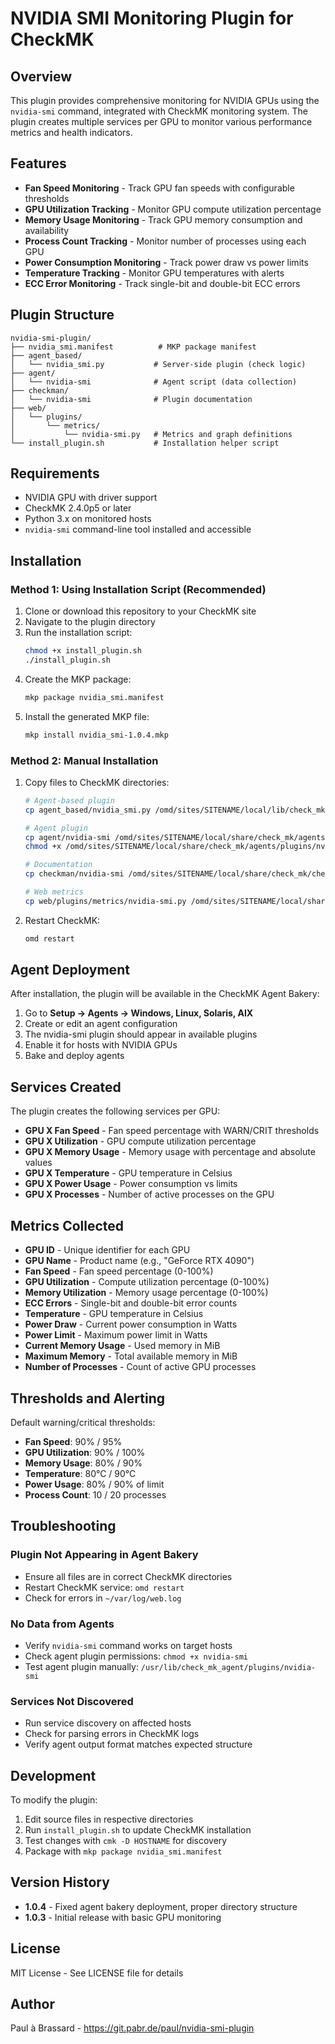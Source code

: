 # NVIDIA SMI Monitoring Plugin for CheckMK

## Overview

This plugin provides comprehensive monitoring for NVIDIA GPUs using the `nvidia-smi` command, integrated with CheckMK monitoring system. The plugin creates multiple services per GPU to monitor various performance metrics and health indicators.

## Features

- **Fan Speed Monitoring** - Track GPU fan speeds with configurable thresholds
- **GPU Utilization Tracking** - Monitor GPU compute utilization percentage
- **Memory Usage Monitoring** - Track GPU memory consumption and availability
- **Process Count Tracking** - Monitor number of processes using each GPU
- **Power Consumption Monitoring** - Track power draw vs power limits
- **Temperature Tracking** - Monitor GPU temperatures with alerts
- **ECC Error Monitoring** - Track single-bit and double-bit ECC errors

## Plugin Structure

```
nvidia-smi-plugin/
├── nvidia_smi.manifest          # MKP package manifest
├── agent_based/
│   └── nvidia_smi.py           # Server-side plugin (check logic)
├── agent/
│   └── nvidia-smi              # Agent script (data collection)
├── checkman/
│   └── nvidia-smi              # Plugin documentation
├── web/
│   └── plugins/
│       └── metrics/
│           └── nvidia-smi.py   # Metrics and graph definitions
└── install_plugin.sh           # Installation helper script
```

## Requirements

- NVIDIA GPU with driver support
- CheckMK 2.4.0p5 or later
- Python 3.x on monitored hosts
- `nvidia-smi` command-line tool installed and accessible

## Installation

### Method 1: Using Installation Script (Recommended)

1. Clone or download this repository to your CheckMK site
2. Navigate to the plugin directory
3. Run the installation script:
   ```bash
   chmod +x install_plugin.sh
   ./install_plugin.sh
   ```
4. Create the MKP package:
   ```bash
   mkp package nvidia_smi.manifest
   ```
5. Install the generated MKP file:
   ```bash
   mkp install nvidia_smi-1.0.4.mkp
   ```

### Method 2: Manual Installation

1. Copy files to CheckMK directories:

   ```bash
   # Agent-based plugin
   cp agent_based/nvidia_smi.py /omd/sites/SITENAME/local/lib/check_mk/base/plugins/agent_based/

   # Agent plugin
   cp agent/nvidia-smi /omd/sites/SITENAME/local/share/check_mk/agents/plugins/
   chmod +x /omd/sites/SITENAME/local/share/check_mk/agents/plugins/nvidia-smi

   # Documentation
   cp checkman/nvidia-smi /omd/sites/SITENAME/local/share/check_mk/checkman/

   # Web metrics
   cp web/plugins/metrics/nvidia-smi.py /omd/sites/SITENAME/local/share/check_mk/web/plugins/metrics/
   ```

2. Restart CheckMK:
   ```bash
   omd restart
   ```

## Agent Deployment

After installation, the plugin will be available in the CheckMK Agent Bakery:

1. Go to **Setup → Agents → Windows, Linux, Solaris, AIX**
2. Create or edit an agent configuration
3. The nvidia-smi plugin should appear in available plugins
4. Enable it for hosts with NVIDIA GPUs
5. Bake and deploy agents

## Services Created

The plugin creates the following services per GPU:

- **GPU X Fan Speed** - Fan speed percentage with WARN/CRIT thresholds
- **GPU X Utilization** - GPU compute utilization percentage
- **GPU X Memory Usage** - Memory usage with percentage and absolute values
- **GPU X Temperature** - GPU temperature in Celsius
- **GPU X Power Usage** - Power consumption vs limits
- **GPU X Processes** - Number of active processes on the GPU

## Metrics Collected

- **GPU ID** - Unique identifier for each GPU
- **GPU Name** - Product name (e.g., "GeForce RTX 4090")
- **Fan Speed** - Fan speed percentage (0-100%)
- **GPU Utilization** - Compute utilization percentage (0-100%)
- **Memory Utilization** - Memory usage percentage (0-100%)
- **ECC Errors** - Single-bit and double-bit error counts
- **Temperature** - GPU temperature in Celsius
- **Power Draw** - Current power consumption in Watts
- **Power Limit** - Maximum power limit in Watts
- **Current Memory Usage** - Used memory in MiB
- **Maximum Memory** - Total available memory in MiB
- **Number of Processes** - Count of active GPU processes

## Thresholds and Alerting

Default warning/critical thresholds:

- **Fan Speed**: 90% / 95%
- **GPU Utilization**: 90% / 100%
- **Memory Usage**: 80% / 90%
- **Temperature**: 80°C / 90°C
- **Power Usage**: 80% / 90% of limit
- **Process Count**: 10 / 20 processes

## Troubleshooting

### Plugin Not Appearing in Agent Bakery

- Ensure all files are in correct CheckMK directories
- Restart CheckMK service: `omd restart`
- Check for errors in `~/var/log/web.log`

### No Data from Agents

- Verify `nvidia-smi` command works on target hosts
- Check agent plugin permissions: `chmod +x nvidia-smi`
- Test agent plugin manually: `/usr/lib/check_mk_agent/plugins/nvidia-smi`

### Services Not Discovered

- Run service discovery on affected hosts
- Check for parsing errors in CheckMK logs
- Verify agent output format matches expected structure

## Development

To modify the plugin:

1. Edit source files in respective directories
2. Run `install_plugin.sh` to update CheckMK installation
3. Test changes with `cmk -D HOSTNAME` for discovery
4. Package with `mkp package nvidia_smi.manifest`

## Version History

- **1.0.4** - Fixed agent bakery deployment, proper directory structure
- **1.0.3** - Initial release with basic GPU monitoring

## License

MIT License - See LICENSE file for details

## Author

Paul à Brassard - https://git.pabr.de/paul/nvidia-smi-plugin
